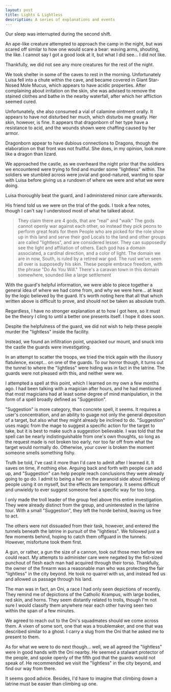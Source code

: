 ```yaml
---
layout: post
title: Lights & Lightless
description: A series of explanations and events
---
```


Our sleep was interrupted during the second shift.

An ape-like creature attempted to approach the camp in the night, but was scared off similar to how one would scare a bear: waving arms, shouting, the like. I cannot say I got a good look at it, but what I did see… I did not like.

Thankfully, we did not see any more creatures for the rest of the night.

We took shelter in some of the caves to rest in the morning. Unfortunately Luisa fell into a chute within the cave, and became covered in Giant Star-Nosed Mole Mucus, which appears to have acidic properties. After complaining about irritation on the skin, she was advised to remove the stained clothes and bathe in the nearby waterfall, after which her affliction seemed cured.

Unfortunately, she also consumed a vial of calamine ointment orally. It appears to have not disturbed her much, which disturbs me greatly. Her skin, however, is fine. It appears that dragonborn of her type have a resistance to acid, and the wounds shown were chaffing caused by her armor.

Dragonborn appear to have dubious connections to Dragons, though the elaboration on that front was not fruitful. She does, in my opinion, look more like a dragon than lizard.

We approached the castle, as we overheard the night prior that the soldiers we encountered were trying to find and murder some "lightless" within. The soldiers we stumbled across were jovial and good-natured, wanting to spar with Luisa before giving us a rundown of where we were and what we were doing.

Luisa thoroughly beat the guard, and I administered minor care afterwards. 

His friend told us we were on the trial of the gods. I took a few notes, though I can't say I understood most of what he talked about.
> They claim there are 4 gods, that are "real" and "walk"
> The gods cannot openly war against each other, so instead they pick peons to perform great feats for them
> People who are picked for the role show up in this land and serve their god
> Locals to the land and other groups are called "lightless", and are considered lesser. They can supposedly see the light and affiliation of others.
> Each god has a domain associated, a cardinal direction, and a color of light.
> The domain we are in now, South, is ruled by a retired war god. The rust we've seen all over is supposedly his skin. These people embrace freedom, with the phrase "Do As You Will."
> There's a caravan town in this domain somewhere, sounded like a large settlement

With the guard's helpful information, we were able to piece together a general idea of where we had come from, and why we were here… at least by the logic believed by the guard. It's worth noting here that all that which written above is difficult to prove, and should not be taken as absolute truth.

Regardless, I have no stronger explanation at to how I got here, so it must be the theory I cling to until a better one presents itself. I hope it does soon.

Despite the helpfulness of the guard, we did not wish to help these people murder the "lightless" inside the facility.

Instead, we found an infiltration point, unpacked our mount, and snuck into the castle the guards were investigating.

In an attempt to scatter the troops, we tried the trick again with the illusory flatulence, except… on one of the guards. To our horror though, it turns out the tunnel to where the "lightless" were hiding was in fact in the latrine. The guards were not pleased with this, and neither were we.

I attempted a spell at this point, which I learned on my own a few months ago. I had been talking with a magician after hours, and he had mentioned that most magicians had at least some degree of mind manipulation, in the form of a spell broadly defined as "Suggestion".

"Suggestion" is more category, than concrete spell, it seems. It requires a user's concentration, and an ability to guage not only the general deposition of a target, but also what they might already be inclined to do. "Suggestion" uses magic from the mage to suggest a specific action for the target to take, but it is best to make such a suggestion believable. I was told that the spell can be nearly indistinguishable from one's own thoughts, so long as the request made is not broken too early, nor too far off from what the target would normally do. Otherwise, your cover is broken the moment someone smells something fishy.

Truth be told, I've cast it more than I'd care to admit after I learned it. It saves on time, if nothing else. Arguing back and forth with people can add up, and "Suggestion" can help people reach conclusions they were already going to go do. I admit to being a hair on the paranoid side about thinking of people using it on myself, but the effects are temporary. It seems difficult and unwieldy to ever suggest someone feel a specific way for too long. 

I only made the troll leader of the group feel above this entire investigation. They were already distinct from the group, and uninterested in the latrine tour. With a small "Suggestion", they left the horde behind, leaving us free to act.

The others were not dissuaded from their task, however, and entered the tunnels beneath the latrine in pursuit of the "lightless". We followed just a few moments behind, hoping to catch them offguard in the tunnels. However, misfortune took them first.
	
A gun, or rather, a gun the size of a cannon, took out those men before we could react. My attempts to administer care were negated by the fist-sized punchout of flesh each man had acquired through their torso. Thankfully, the owner of the firearm was a reasonable man who was protecting the fair "lightless" in the city beyond. He took no quarrel with us, and instead fed us and allowed us passage through his land.

The man was in fact, an Oni, a race I had only seen depictions of recently. They remind me of depictions of the Catholic Krampus, with large bodies, red skin, and horns. They seem distantly related to trolls, though I'm not sure I would classify them anywhere near each other having seen two within the span of a few minutes.

We agreed to reach out to the Oni's squadmates should we come across them. A vixen of some sort, one that was a troublemaker, and one that was described similar to a ghost. I carry a slug from the Oni that he asked me to present to them.

As for what we were to do next though… well, we all agreed the "lightless" were in good hands with the Oni nearby. He seemed a stalwart protector of the people, and spoke openly of the fifth god that the guards would not speak of. He recommended we visit the "lightless" in the city beyond, and find our way from there.

It seems good advice. Besides, I'd have to imagine that climbing down a latrine must be easier than climbing up one.
